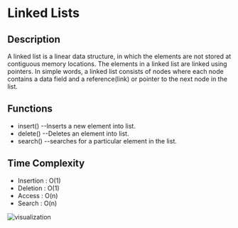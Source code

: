 # Linked Lists

## Description

A linked list is a linear data structure, in which the elements are not stored at contiguous memory locations. The elements in a linked list are linked using pointers.
In simple words, a linked list consists of nodes where each node contains a data field and a reference(link) or pointer to the next node in the list.

## Functions

- insert()
--Inserts a new element into list.
- delete()
--Deletes an element into list.
- search()
--searches for a particular element in the list.

## Time Complexity

- Insertion : O(1)
- Deletion  : O(1)
- Access    : O(n)
- Search    : O(n)

![visualization](https://www.tutorialspoint.com/data_structures_algorithms/images/linked_list.jpg)
